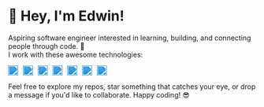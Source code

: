# 👋 Hey, I'm Edwin!

Aspiring software engineer interested in learning, building, and connecting people through code. 🚀  
I work with these awesome technologies:

<div style="display: flex; align-items: center;">
  <img src="https://simpleicons.org/icons/react.svg" width="20" height="20" style="filter: invert(33%) sepia(100%) saturate(2550%) hue-rotate(178deg) brightness(94%) contrast(89%); margin-right: 10px;" />
  <img src="https://simpleicons.org/icons/react.svg" width="20" height="20" style="filter: invert(33%) sepia(100%) saturate(2550%) hue-rotate(178deg) brightness(94%) contrast(89%); margin-right: 10px;" />
  <img src="https://simpleicons.org/icons/node-dot-js.svg" width="20" height="20" style="filter: invert(33%) sepia(100%) saturate(2550%) hue-rotate(178deg) brightness(94%) contrast(89%); margin-right: 10px;" />
  <img src="https://simpleicons.org/icons/python.svg" width="20" height="20" style="filter: invert(33%) sepia(100%) saturate(2550%) hue-rotate(178deg) brightness(94%) contrast(89%); margin-right: 10px;" />
  <img src="https://simpleicons.org/icons/postgresql.svg" width="20" height="20" style="filter: invert(33%) sepia(100%) saturate(2550%) hue-rotate(178deg) brightness(94%) contrast(89%); margin-right: 10px;" />
  <img src="https://simpleicons.org/icons/docker.svg" width="20" height="20" style="filter: invert(33%) sepia(100%) saturate(2550%) hue-rotate(178deg) brightness(94%) contrast(89%); margin-right: 10px;" />
  <img src="https://simpleicons.org/icons/redux.svg" width="20" height="20" style="filter: invert(33%) sepia(100%) saturate(2550%) hue-rotate(178deg) brightness(94%) contrast(89%); margin-right: 10px;" />
</div>

Feel free to explore my repos, star something that catches your eye, or drop a message if you'd like to collaborate. Happy coding! 😎
